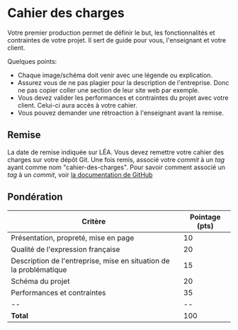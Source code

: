 # Cahier des charges

Votre premier production permet de définir le but, les fonctionnalités et contraintes de votre projet. Il sert de guide pour vous, l'enseignant et votre client.

Quelques points:

* Chaque image/schéma doit venir avec une légende ou explication.
* Assurez vous de ne pas plagier pour la description de l'entreprise. Donc ne pas copier coller une section de leur site web par exemple.
* Vous devez valider les performances et contraintes du projet avec votre client. Celui-ci aura accès à votre cahier.
* Vous pouvez demander une rétroaction à l'enseignant avant la remise.

## Remise
La date de remise indiquée sur LÉA. Vous devez remettre votre cahier des charges sur votre dépôt Git. Une fois remis, associé votre *commit* à un *tag* ayant comme nom "cahier-des-charges". Pour savoir comment associé un *tag* à un *commit*, voir [la documentation de GitHub](https://docs.github.com/en/desktop/contributing-and-collaborating-using-github-desktop/managing-commits/managing-tags)

## Pondération
|Critère|Pointage (pts)|
|--|--|
|Présentation, propreté, mise en page|10|
|Qualité de l'expression française| 20|
|Description de l'entreprise, mise en situation de la problématique|15|
|Schéma du projet|20|
|Performances et contraintes|35|
|--|--|
|**Total** |100|
